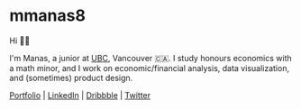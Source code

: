 # mmanas8
Hi 🤙🏽 

I'm Manas, a junior at [UBC](https://ubc.ca), Vancouver 🇨🇦. I study honours economics with a math minor, and I work on economic/financial analysis, data  visualization, and (sometimes) product design. 

[Portfolio](www.mridulmanas.com) | [LinkedIn](www.linkedin.com/in/mridul-manas) | [Dribbble](www.dribbble.com/xmanasy) | [Twitter](www.twitter.com/MridulManas4)

